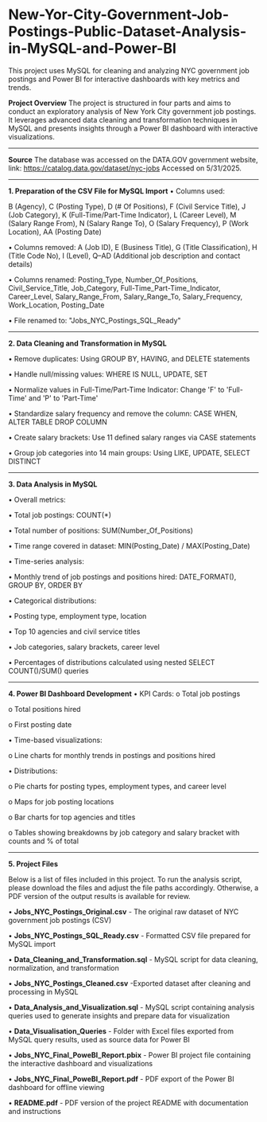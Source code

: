 # New-Yor-City-Government-Job-Postings-Public-Dataset-Analysis-in-MySQL-and-Power-BI
This project uses MySQL for cleaning and analyzing NYC government job postings and Power BI for interactive dashboards with key metrics and trends.


**Project Overview**
The project is structured in four parts and aims to conduct an exploratory analysis of New York City government job postings. It leverages advanced data cleaning and transformation techniques in MySQL and presents insights through a Power BI dashboard with interactive visualizations.
________________________________________
**Source**
The database was accessed on the DATA.GOV government website, link: https://catalog.data.gov/dataset/nyc-jobs 
Accessed on 5/31/2025.
________________________________________

**1. Preparation of the CSV File for MySQL Import**
•	Columns used:

B (Agency), C (Posting Type), D (# Of Positions), F (Civil Service Title), J (Job Category), K (Full-Time/Part-Time Indicator), L (Career Level), M (Salary Range From), N (Salary Range To), O (Salary Frequency), P (Work Location), AA (Posting Date)

•	Columns removed:
A (Job ID), E (Business Title), G (Title Classification), H (Title Code No), I (Level), Q–AD (Additional job description and contact details)

•	Columns renamed:
Posting_Type, Number_Of_Positions, Civil_Service_Title, Job_Category, Full-Time_Part-Time_Indicator, Career_Level, Salary_Range_From, Salary_Range_To, Salary_Frequency, Work_Location, Posting_Date

•	File renamed to:
"Jobs_NYC_Postings_SQL_Ready"
________________________________________
**2. Data Cleaning and Transformation in MySQL**

•	Remove duplicates: Using GROUP BY, HAVING, and DELETE statements

•	Handle null/missing values: WHERE IS NULL, UPDATE, SET

•	Normalize values in Full-Time/Part-Time Indicator: Change 'F' to 'Full-Time' and 'P' to 'Part-Time'

•	Standardize salary frequency and remove the column: CASE WHEN, ALTER TABLE DROP COLUMN

•	Create salary brackets: Use 11 defined salary ranges via CASE statements

•	Group job categories into 14 main groups: Using LIKE, UPDATE, SELECT DISTINCT
________________________________________
**3. Data Analysis in MySQL**

•	Overall metrics:

•	Total job postings: COUNT(*)

•	Total number of positions: SUM(Number_Of_Positions)

•	Time range covered in dataset: MIN(Posting_Date) / MAX(Posting_Date)

•	Time-series analysis:

•	Monthly trend of job postings and positions hired: DATE_FORMAT(), GROUP BY, ORDER BY

•	Categorical distributions:

•	Posting type, employment type, location

•	Top 10 agencies and civil service titles

•	Job categories, salary brackets, career level

•	Percentages of distributions calculated using nested SELECT COUNT()/SUM() queries
________________________________________
**4. Power BI Dashboard Development**
•	KPI Cards:
o	Total job postings

o	Total positions hired

o	First posting date

•	Time-based visualizations:

o	Line charts for monthly trends in postings and positions hired

•	Distributions:

o	Pie charts for posting types, employment types, and career level

o	Maps for job posting locations

o	Bar charts for top agencies and titles

o	Tables showing breakdowns by job category and salary bracket with counts and % of total

________________________________________
**5. Project Files**

Below is a list of files included in this project. To run the analysis script, please download the files and adjust the file paths accordingly. Otherwise, a PDF version of the output results is available for review.


•	**Jobs_NYC_Postings_Original.csv** - The original raw dataset of NYC government job postings (CSV)

•	**Jobs_NYC_Postings_SQL_Ready.csv** -  Formatted CSV file prepared for MySQL import

• **Data_Cleaning_and_Transformation.sql** - MySQL script for data cleaning, normalization, and transformation

•	**Jobs_NYC_Postings_Cleaned.csv** -Exported dataset after cleaning and processing in MySQL

• **Data_Analysis_and_Visualization.sql** - MySQL script containing analysis queries used to generate insights and prepare data for visualization

• **Data_Visualisation_Queries** - Folder with Excel files exported from MySQL query results, used as source data for Power BI

• **Jobs_NYC_Final_PoweBI_Report.pbix** - Power BI project file containing the interactive dashboard and visualizations

• **Jobs_NYC_Final_PoweBI_Report.pdf** -  PDF export of the Power BI dashboard for offline viewing

• **README.pdf** - PDF version of the project README with documentation and instructions
